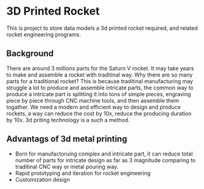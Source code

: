 # 3D Printed Rocket

This is project to store data models a 3d printed rocket required, and related rocket engineering programs.

## Background

There are around 3 millions parts for the Saturn V rocket. It may take years to make and assemble a rocket with traditinal way. Why there are so many parts for a traditional rocket? This is because traditinal manufacturing may struggle a lot to produce and assemble intricate parts, the common way to produce a intricate part is splitting it into tons of simple pieces, engraving piece by piece through CNC machine tools, and then assemble them togather. We need a modern and efficient way to design and produce rockets, a way can reduce the cost by 10x, reduce the producing duration by 10x. 3d priting technology is a such a method.

## Advantags of 3d metal printing

- Born for manufactoruing complex and intricate part, it can reduce total number of parts for intricate design as far as 3 magnitude comparing to traditinal CNC way or metal pouring way.
- Rapid prototyping and iteration for rocket engineering
- Customization design

